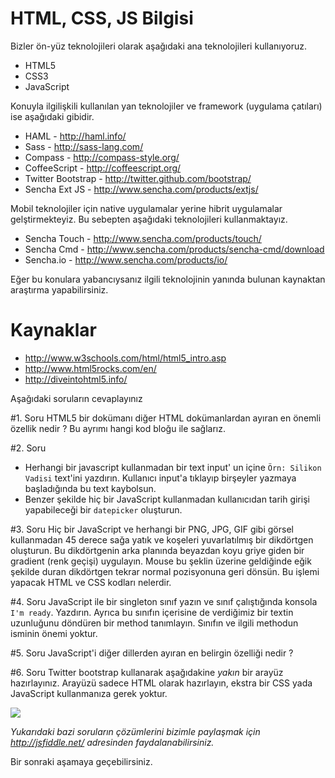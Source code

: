 # HTML, CSS, JS Bilgisi

Bizler ön-yüz teknolojileri olarak aşağıdaki ana teknolojileri kullanıyoruz.
* HTML5
* CSS3
* JavaScript

Konuyla ilgilişkili kullanılan yan teknolojiler ve framework (uygulama çatıları) ise aşağıdaki gibidir.
* HAML - http://haml.info/
* Sass - http://sass-lang.com/
* Compass - http://compass-style.org/
* CoffeeScript - http://coffeescript.org/
* Twitter Bootstrap - http://twitter.github.com/bootstrap/
* Sencha Ext JS - http://www.sencha.com/products/extjs/

Mobil teknolojiler için native uygulamalar yerine hibrit uygulamalar gelştirmekteyiz. Bu sebepten aşağıdaki teknolojileri kullanmaktayız.
* Sencha Touch - http://www.sencha.com/products/touch/
* Sencha Cmd - http://www.sencha.com/products/sencha-cmd/download 
* Sencha.io - http://www.sencha.com/products/io/

Eğer bu konulara yabancıysanız ilgili teknolojinin yanında bulunan kaynaktan araştırma yapabilirsiniz.

# Kaynaklar
* http://www.w3schools.com/html/html5_intro.asp
* http://www.html5rocks.com/en/
* http://diveintohtml5.info/

Aşağıdaki soruların cevaplayınız

#1. Soru
HTML5 bir dokümanı diğer HTML dokümanlardan ayıran en önemli özellik nedir ? Bu ayrımı hangi kod bloğu ile sağlarız.

#2. Soru
* Herhangi bir javascript kullanmadan bir text input' un içine `Örn: Silikon Vadisi` text'ini yazdırın. 
Kullanıcı input'a tıklayıp birşeyler yazmaya başladığında bu text kaybolsun. 
* Benzer şekilde hiç bir JavaScript kullanmadan kullanıcıdan tarih girişi yapabileceği bir `datepicker` oluşturun.

#3. Soru
Hiç bir JavaScript ve herhangi bir PNG, JPG, GIF gibi görsel kullanmadan
45 derece sağa yatık ve koşeleri yuvarlatılmış bir dikdörtgen oluşturun. 
Bu dikdörtgenin arka planında beyazdan koyu griye giden bir gradient (renk geçişi) uygulayın. 
Mouse bu şeklin üzerine geldiğinde eğik şekilde duran dikdörtgen tekrar normal pozisyonuna geri dönsün. 
Bu işlemi yapacak HTML ve CSS kodları nelerdir. 

#4. Soru
JavaScript ile bir singleton sınıf yazın ve sınıf çalıştığında konsola `I'm ready`. Yazdırın. 
Ayrıca bu sınıfın içerisine de verdiğimiz bir textin uzunluğunu döndüren bir method tanımlayın.
Sınıfın ve ilgili methodun isminin önemi yoktur.

#5. Soru
JavaScript'i diğer dillerden ayıran en belirgin özelliği nedir ?

#6. Soru
Twitter bootstrap kullanarak aşağıdakine *yakın* bir arayüz hazırlayınız. 
Arayüzü sadece HTML olarak hazırlayın, ekstra bir CSS yada JavaScript kullanmanıza gerek yoktur.

![](https://raw.github.com/lab2023/workwithus/5cccd3557ce39af5f02fd05989428de965934023/images/is/03-001.png)

*Yukarıdaki bazi soruların çözümlerini bizimle paylaşmak için http://jsfiddle.net/ adresinden faydalanabilirsiniz.*

Bir sonraki aşamaya geçebilirsiniz.
